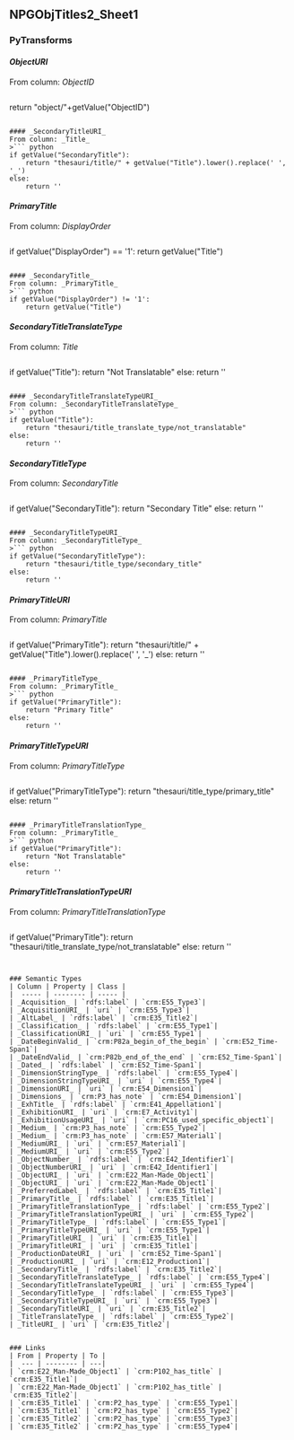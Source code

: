 ## NPGObjTitles2_Sheet1

### PyTransforms
#### _ObjectURI_
From column: _ObjectID_
>``` python
return "object/"+getValue("ObjectID")
```

#### _SecondaryTitleURI_
From column: _Title_
>``` python
if getValue("SecondaryTitle"):
    return "thesauri/title/" + getValue("Title").lower().replace(' ', '_')
else:
    return ''
```

#### _PrimaryTitle_
From column: _DisplayOrder_
>``` python
if getValue("DisplayOrder") == '1':
    return getValue("Title")
```

#### _SecondaryTitle_
From column: _PrimaryTitle_
>``` python
if getValue("DisplayOrder") != '1':
    return getValue("Title")
```

#### _SecondaryTitleTranslateType_
From column: _Title_
>``` python
if getValue("Title"):
    return "Not Translatable"
else:
    return ''
```

#### _SecondaryTitleTranslateTypeURI_
From column: _SecondaryTitleTranslateType_
>``` python
if getValue("Title"):
    return "thesauri/title_translate_type/not_translatable"
else:
    return ''
```

#### _SecondaryTitleType_
From column: _SecondaryTitle_
>``` python
if getValue("SecondaryTitle"):
    return "Secondary Title"
else:
    return ''
```

#### _SecondaryTitleTypeURI_
From column: _SecondaryTitleType_
>``` python
if getValue("SecondaryTitleType"):
    return "thesauri/title_type/secondary_title"
else:
    return ''
```

#### _PrimaryTitleURI_
From column: _PrimaryTitle_
>``` python
if getValue("PrimaryTitle"):
    return "thesauri/title/" + getValue("Title").lower().replace(' ', '_')
else:
    return ''
```

#### _PrimaryTitleType_
From column: _PrimaryTitle_
>``` python
if getValue("PrimaryTitle"):
    return "Primary Title"
else:
    return ''
```

#### _PrimaryTitleTypeURI_
From column: _PrimaryTitleType_
>``` python
if getValue("PrimaryTitleType"):
    return "thesauri/title_type/primary_title"
else:
    return ''
```

#### _PrimaryTitleTranslationType_
From column: _PrimaryTitle_
>``` python
if getValue("PrimaryTitle"):
    return "Not Translatable"
else:
    return ''
```

#### _PrimaryTitleTranslationTypeURI_
From column: _PrimaryTitleTranslationType_
>``` python
if getValue("PrimaryTitle"):
    return "thesauri/title_translate_type/not_translatable"
else:
    return ''
```


### Semantic Types
| Column | Property | Class |
|  ----- | -------- | ----- |
| _Acquisition_ | `rdfs:label` | `crm:E55_Type3`|
| _AcquisitionURI_ | `uri` | `crm:E55_Type3`|
| _AltLabel_ | `rdfs:label` | `crm:E35_Title2`|
| _Classification_ | `rdfs:label` | `crm:E55_Type1`|
| _ClassificationURI_ | `uri` | `crm:E55_Type1`|
| _DateBeginValid_ | `crm:P82a_begin_of_the_begin` | `crm:E52_Time-Span1`|
| _DateEndValid_ | `crm:P82b_end_of_the_end` | `crm:E52_Time-Span1`|
| _Dated_ | `rdfs:label` | `crm:E52_Time-Span1`|
| _DimensionStringType_ | `rdfs:label` | `crm:E55_Type4`|
| _DimensionStringTypeURI_ | `uri` | `crm:E55_Type4`|
| _DimensionURI_ | `uri` | `crm:E54_Dimension1`|
| _Dimensions_ | `crm:P3_has_note` | `crm:E54_Dimension1`|
| _ExhTitle_ | `rdfs:label` | `crm:E41_Appellation1`|
| _ExhibitionURI_ | `uri` | `crm:E7_Activity1`|
| _ExhibitionUsageURI_ | `uri` | `crm:PC16_used_specific_object1`|
| _Medium_ | `crm:P3_has_note` | `crm:E55_Type2`|
| _Medium_ | `crm:P3_has_note` | `crm:E57_Material1`|
| _MediumURI_ | `uri` | `crm:E57_Material1`|
| _MediumURI_ | `uri` | `crm:E55_Type2`|
| _ObjectNumber_ | `rdfs:label` | `crm:E42_Identifier1`|
| _ObjectNumberURI_ | `uri` | `crm:E42_Identifier1`|
| _ObjectURI_ | `uri` | `crm:E22_Man-Made_Object1`|
| _ObjectURI_ | `uri` | `crm:E22_Man-Made_Object1`|
| _PreferredLabel_ | `rdfs:label` | `crm:E35_Title1`|
| _PrimaryTitle_ | `rdfs:label` | `crm:E35_Title1`|
| _PrimaryTitleTranslationType_ | `rdfs:label` | `crm:E55_Type2`|
| _PrimaryTitleTranslationTypeURI_ | `uri` | `crm:E55_Type2`|
| _PrimaryTitleType_ | `rdfs:label` | `crm:E55_Type1`|
| _PrimaryTitleTypeURI_ | `uri` | `crm:E55_Type1`|
| _PrimaryTitleURI_ | `uri` | `crm:E35_Title1`|
| _PrimaryTitleURI_ | `uri` | `crm:E35_Title1`|
| _ProductionDateURI_ | `uri` | `crm:E52_Time-Span1`|
| _ProductionURI_ | `uri` | `crm:E12_Production1`|
| _SecondaryTitle_ | `rdfs:label` | `crm:E35_Title2`|
| _SecondaryTitleTranslateType_ | `rdfs:label` | `crm:E55_Type4`|
| _SecondaryTitleTranslateTypeURI_ | `uri` | `crm:E55_Type4`|
| _SecondaryTitleType_ | `rdfs:label` | `crm:E55_Type3`|
| _SecondaryTitleTypeURI_ | `uri` | `crm:E55_Type3`|
| _SecondaryTitleURI_ | `uri` | `crm:E35_Title2`|
| _TitleTranslateType_ | `rdfs:label` | `crm:E55_Type2`|
| _TitleURI_ | `uri` | `crm:E35_Title2`|


### Links
| From | Property | To |
|  --- | -------- | ---|
| `crm:E22_Man-Made_Object1` | `crm:P102_has_title` | `crm:E35_Title1`|
| `crm:E22_Man-Made_Object1` | `crm:P102_has_title` | `crm:E35_Title2`|
| `crm:E35_Title1` | `crm:P2_has_type` | `crm:E55_Type1`|
| `crm:E35_Title1` | `crm:P2_has_type` | `crm:E55_Type2`|
| `crm:E35_Title2` | `crm:P2_has_type` | `crm:E55_Type3`|
| `crm:E35_Title2` | `crm:P2_has_type` | `crm:E55_Type4`|
